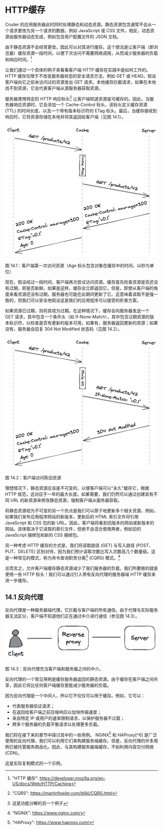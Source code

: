 # HTTP缓存

Cruder 的应用服务器此时同时处理静态和动态资源。静态资源包含通常不会从一个请求更改为另一个请求的数据，例如 JavaScript 或 CSS 文件。相反，动态资源由服务器动态生成，例如包含用户配置文件的 JSON 文档。

由于静态资源不会经常更改，因此可以对其进行缓存。这个想法是让客户端（即浏览器）缓存资源一段时间，以便下次访问不需要网络调用，从而减少服务器的负载和响应时间。[^1]

让我们通过一个具体的例子来看看客户端 HTTP 缓存在实践中是如何工作的。 HTTP 缓存仅限于不改变服务器状态的安全请求方法，例如 GET 或 HEAD。假设客户端向它之前未访问过的资源发出 GET 请求。本地缓存拦截请求，如果在本地找不到资源，它会代表客户端从源服务器获取资源。

服务器使用特定的 HTTP 响应标头[^2] 让客户端知道资源是可缓存的。因此，当服务器响应资源时，它会添加一个 Cache-Control 标头，该标头定义缓存资源 (TTL) 的时间长度，以及一个带有版本标识符的 ETag 标头。最后，当缓存接收到响应时，它将资源存储在本地并将其返回给客户端（见图 14.1）。

![](../images/14/14-01.png)

图 14.1：客户端第一次访问资源（Age 标头包含对象在缓存中的时间，以秒为单位）

现在，假设经过一段时间，客户端再次尝试访问资源。缓存首先检查资源是否还没有过期，即是否新鲜。如果是这样，缓存会立即返回它。但是，即使从客户端的角度来看资源还没有过期，服务器也可能在此期间更新了它。这意味着读取不是强一致的，但我们可以安全地假设这是我们的应用程序可以接受的折衷方案。

如果资源已过期，则将其视为过期。在这种情况下，缓存会向服务器发送一个 GET 请求，其中包含一个条件头（如 If-None-Match），其中包含过期资源的版本标识符，以检查是否有更新的版本可用。如果有，服务器返回更新的资源；如果没有，服务器会回复 304 Not Modified 状态码（见图 14.2）。

![](../images/14/14-02.png)

图 14.2：客户端访问陈旧资源

理想情况下，静态资源应该是不可变的，以便客户端可以"永久"缓存它，根据 HTTP 规范，这对应于一年的最大长度。如果需要，我们仍然可以通过创建具有不同 URL 的新资源来修改静态资源，强制客户端从服务器获取。

将静态资源视为不可变的另一个优点是我们可以原子地更新多个相关资源。例如，如果我们发布应用程序网站的新版本，更新后的 HTML 索引文件将引用 JavaScript 和 CSS 包的新 URL。因此，客户端将看到旧版本的网站或新版本的网站，具体取决于它读取的索引文件，但绝不会混合使用两者，例如旧的 JavaScript 捆绑包和新的 CSS 捆绑包。

另一种考虑 HTTP 缓存的方式是，我们将读取路径 (GET) 与写入路径 (POST、PUT、DELETE) 区别对待，因为我们预计读取次数比写入次数高几个数量级。这是一种常见的模式，称为命令查询职责分离[^3] (CQRS) 模式。[^4]

总而言之，允许客户端缓存静态资源减少了我们服务器的负载，我们所要做的就是使用一些 HTTP 标头！我们可以通过引入带有反向代理的服务器端 HTTP 缓存来进一步缓存。

## 14.1 反向代理

反向代理是一种服务器端代理，它拦截与客户端的所有通信。由于代理与实际服务器无法区分，客户端不知道他们正在通过中介进行通信（参见图 14.3）。

![](../images/14/14-03.png)

图 14.3：反向代理充当客户端和服务器之间的中介。

反向代理的一个常见用例是缓存服务器返回的静态资源。由于缓存在客户端之间共享，因此它将比任何客户端缓存更能减少服务器的负载。

因为反向代理是一个中间人，所以它不仅仅可以用于缓存。例如，它可以：

- 代表服务器验证请求；
- 在返回给客户端之前压缩响应以加快传输速度；
- 来自特定 IP 或用户的速率限制请求，以保护服务器不过载；
- 跨多个服务器的负载平衡请求以处理更多负载。

我们将在接下来的章节中探讨其中的一些用例。 NGINX[^5] 和 HAProxy[^6] 是广泛使用的反向代理，我们可以利用它们来构建服务端缓存。但是，反向代理的许多用例已被托管服务商品化。因此，与其构建服务器端缓存，不如利用内容交付网络 (CDN)。

这是实际复制模式的一个示例。

[^1]: "HTTP 缓存": https://developer.mozilla.org/en-US/docs/Web/HTTP/Caching
[^2]:  "CQRS": https://martinfowler.com/bliki/CQRS.html
[^3]: 这是功能分解的另一个例子
[^4]: "NGINX": https://www.nginx.com/
[^5]: "HAProxy": https://www.haproxy.com/